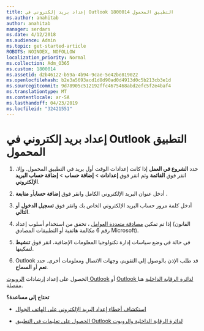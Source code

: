 ```yaml
---
title: إعداد بريد إلكتروني في Outlook التطبيق المحمول 1800014
ms.author: anahitab
author: anahitab
manager: serdars
ms.date: 4/12/2018
ms.audience: Admin
ms.topic: get-started-article
ROBOTS: NOINDEX, NOFOLLOW
localization_priority: Normal
ms.collection: Adm_O365
ms.custom: 1800014
ms.assetid: d2b46122-b59a-4b94-9cae-5e42be819022
ms.openlocfilehash: b2e3a5693acd1d8d90ad0d4913d0c5b213cb3e1d
ms.sourcegitcommit: 9d78905c512192ffc4675468abd2efc5f2e4baf4
ms.translationtype: MT
ms.contentlocale: ar-SA
ms.lasthandoff: 04/23/2019
ms.locfileid: "32421551"
---
```

# <a name="set-up-email-in-the-outlook-mobile-app"></a>إعداد بريد إلكتروني في Outlook التطبيق المحمول

1. حدد **الشروع في العمل** إذا كانت إعدادات الوقت أول بريد في التطبيق المحمول. وإلا، انقر فوق **القائمة** وثم انقر فوق **إعدادات** \> **إضافة حساب** \> **إضافة حساب البريد الإلكتروني**. 
    
2. أدخل عنوان البريد الإلكتروني الكامل وانقر فوق **إضافة حساب**أو **متابعة** .
    
3. أدخل كلمة مرور حساب البريد الإلكتروني الخاص بك وانقر فوق **تسجيل الدخول** أو **التالي**. 
    
4. إذا تم تمكين [مصادقة متعددة العوامل](https://support.office.com/article/8f0454b2-f51a-4d9c-bcde-2c48e41621c6.aspx) ، تحقق من استخدام أسلوب إعداد (القانون رقم 6 مكالمة هاتفية أو التطبيقات المصادق Microsoft). 
    
5. في حالة في وضع سياسات إدارة تكنولوجيا المعلومات الإضافية، انقر فوق **تنشيط** لتمكينها. 
    
6. Outlook قد طلب الإذن بالوصول إلى التقويم، وجهات الاتصال ومعلومات أخرى. حدد **نعم** أو **السماح**. 
    
الحصول على إعداد إرشادات [الروبوت Outlook](https://support.office.com/article/886db551-8dfa-4fd5-b835-f8e532091872.aspx) أو [Outlook لدائرة الرقابة الداخلية](https://support.office.com/article/b2de2161-cc1d-49ef-9ef9-81acd1c8e234.aspx) هنا مفصلة. 
  
 **تحتاج إلى مساعدة؟**
  
- [استكشاف أخطاء إعداد البريد الإلكتروني على الهاتف الجوال](https://support.office.com/article/a264ef01-9c88-48fb-9285-7017e4f31f02.aspx)
    
- [الحصول على تعليمات في التطبيق Outlook لدائرة الرقابة الداخلية والروبوت](https://support.office.com/article/218a22d1-9fa5-4889-b689-de1c63493243.aspx#ID0EAABAAA=Contact_Support)
    

